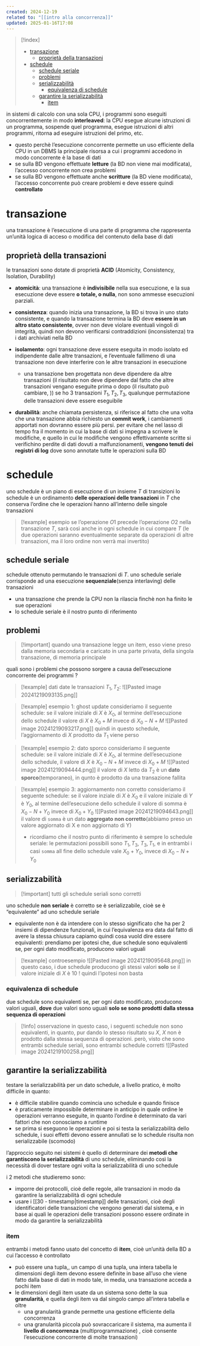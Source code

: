 ```yaml
---
created: 2024-12-19
related to: "[[intro alla concorrenza]]"
updated: 2025-01-16T17:08
---
```

>[!index]
>
>- [transazione](#transazione)
>	- [proprietà della transazioni](#propriet%C3%A0%20della%20transazioni)
>- [schedule](#schedule)
>	- [schedule seriale](#schedule%20seriale)
>	- [problemi](#problemi)
>	- [serializzabilità](#serializzabilit%C3%A0)
>		- [equivalenza di schedule](#equivalenza%20di%20schedule)
>	- [garantire la serializzabilità](#garantire%20la%20serializzabilit%C3%A0)
>		- [item](#item)

in sistemi di calcolo con una sola CPU, i programmi sono eseguiti concorrentemente in modo **interleaved**: la CPU esegue alcune istruzioni di un programma, sospende quel programma, esegue istruzioni di altri programmi, ritorna ad eseguire istruzioni del primo, etc.
- questo perchè l’esecuzione concorrente permette un uso efficiente della CPU
in un DBMS la principale risorsa a cui i programmi accedono in modo concorrente è la base di dati
- se sulla BD vengono effettuate **letture** (la BD non viene mai modificata), l’accesso concorrente non crea problemi
- se sulla BD vengono effettuate anche **scritture** (la BD viene modificata), l’accesso concorrente può creare problemi e deve essere quindi **controllato**
# transazione
una transazione è l’esecuzione di una parte di programma che rappresenta un’unità logica di acceso o modifica del contenuto della base di dati

## proprietà della transazioni
le transazioni sono dotate di proprietà **ACID** (Atomicity, Consistency, Isolation, Durability)

- **atomicità**: una transazione è **indivisibile** nella sua esecuzione, e la sua esecuzione deve essere **o totale, o nulla**, non sono ammesse esecuzioni parziali.

- **consistenza**: quando inizia una transazione, la BD si trova in uno stato consistente, e quando la transazione termina la BD deve **essere in un altro stato consistente**, ovver non deve violare eventuali vingoli di integrità, quindi non devono verificarsi contraddizioni (inconsistenza) tra i dati archiviati nella BD
 
 - **isolamento**: ogni transazione deve essere eseguita in modo isolato ed indipendente dalle altre transazioni, e l’eventuale fallimeno di una transazione non deve interferire con le altre transazioni in esecuzione
	 - una transazione ben progettata non deve dipendere da altre transazioni (il risultato non deve dipendere dal fatto che altre transazioni vengano eseguite prima o dopo (il risultato può cambiare, )) se ho 3 transazioni $T_1,T_2, T_3$, qualunque permutazione delle transazioni deve essere eseguibile
 
 - **durabilità**: anche chiamata persistenza, si riferisce al fatto che una volta che una transazione abbia richiesto un **commit work**, i cambiamenti apportati non dovranno essere più persi. per evitare che nel lasso di tempo fra il momento in cui la base di dati si impegna a scrivere le modifiche, e quello in cui le modifiche vengono effettivamente scritte si verifichino perdite di dati dovuti a malfunzionamenti, **vengono tenuti dei registri di log** dove sono annotate tutte le operazioni sulla BD
# schedule
uno schedule è un piano di esecuzione di un insieme $T$ di transizioni
lo schedule è un ordinamento **delle operazioni delle transazioni** in $T$ che conserva l’ordine che le operazioni hanno all’interno delle singole transazioni
>[!example] esempio
>se l’operazione $O1$ precede l’operazione $O2$ nella transazione $T$, sarà così anche in ogni schedule in cui compare $T$ (le due operazioni saranno eventualmente separate da operazioni di altre transazioni, ma il loro ordine non verrà mai invertito)
## schedule seriale
schedule ottenuto permutando le transazioni di $T$. uno schedule seriale corrisponde ad una esecuzione **sequenziale**(senza interlaving) delle transazioni
- una transazione che prende la CPU non la rilascia finchè non ha finito le sue operazioni
- lo schedule seriale è il nostro punto di riferimento
## problemi
>[!important] quando una transazione legge un item, esso viene preso dalla memoria secondaria e caricato in una parte privata, della singola transazione, di memoria principale

quali sono i problemi che possono sorgere a causa dell’esecuzione concorrente dei programmi ?
>[!example] dati
>date le transazioni $T_1, T_2$:
![[Pasted image 20241219093135.png]]

>[!example] esempio 1: ghost update
consideriamo il seguente schedule:
>se il valore iniziale di $X$ è $X_0$, al termine dell’esecuzione dello schedule il valore di $X$ è $X_0+M$ invece di $X_0-N+M$
![[Pasted image 20241219093217.png]]
quindi in questo schedule, l’aggiornamento di $X$ prodotto da $T_1$ viene perso

>[!example] esempio 2: dato sporco
consideriamo il seguente schedule: se il valore iniziale di $X$ è $X_0$, al termine dell’esecuzione dello schedule, il valore di $X$ è $X_0-N+M$ invece di $X_0 + M$
![[Pasted image 20241219094444.png]]
il valore di $X$ letto da $T_2$ è un **dato sporco**(temporaneo), in qunto è prodotto da una transazione fallita

>[!example] esempio 3: aggiornamento non corretto
consideriamo il seguente schedule: se il valore inziale di $X$ è $X_0$ e il valore iniziale di $Y$ è $Y_0$, al termine dell’esecuzione dello schedule il valore di somma è $X_0 - N + Y_0$ invece di $X_0 + Y_0$
![[Pasted image 20241219094643.png]]
il valore di `somma` è un dato **aggregato non corretto**(abbiamo preso un valore aggiornato di X e non aggiornato di Y)
>- ricordiamo che il nostro punto di riferimento è sempre lo schedule seriale: le permutazioni possibili sono $T_1, T_3$, $T_3,T_1$, e in entrambi i casi `somma` all fine dello schedule vale $X_{0} + Y_{0}$, invece di $X_0 - N + Y_0$ 
## serializzabilità
>[!important] tutti gli schedule seriali sono corretti

uno schedule **non seriale** è corretto se è serializzabile, cioè se è “equivalente” ad uno schedule seriale
- equivalente non è da intendere con lo stesso significato che ha per 2 insiemi di dipendenze funzionali, in cui l’equivalenza era data dal fatto di avere la stessa chiusura
capiamo quindi cosa vuold dire essere equivalenti:
prendiamo per ipotesi che, due schedule sono equivalenti se, per ogni dato modificato, producono valori uguali
>[!example] controesempio
![[Pasted image 20241219095648.png]]
in questo caso, i due schedule producono gli stessi valori **solo** se il valore iniziale di $X$ è 10 !
> quindi l’ipotesi non basta
### equivalenza di schedule
due schedule sono equivalenti se, per ogni dato modificato, producono valori uguali, **dove** due valori sono uguali **solo se sono prodotti dalla stessa sequenza di operazioni**
>[!info] osservazione
in questo caso, i seguenti schedule non sono equivalenti, in quanto, pur dando lo stesso risultato su $X$, $X$ non è prodotto dalla stessa sequenza di operazioni. però, visto che sono entrambi schedule seriali, sono entrambi schedule corretti
![[Pasted image 20241219100258.png]]

## garantire la serializzabilità
testare la serializzabilità per un dato schedule, a livello pratico, è molto difficile in quanto:
- è difficile stabilire quando comincia uno schedule e quando finisce
- è praticamente impossibile determinare in anticipo in quale ordine le operazioni verranno eseguite, in quanto l’ordine è determinato da vari fattori che non conosciamo a runtime
- se prima si eseguono le operazioni e poi si testa la serializzabilità dello schedule, i suoi effetti devono essere annullati se lo schedule risulta non serializzabile (scomodo)

l’approccio seguito nei sistemi è quello di determinare dei **metodi che garantiscono la serializzabilità** di uno schedule, eliminando così la necessità di dover testare ogni volta la serializzabilità di uno schedule

i 2 metodi che studieremo sono:
- imporre dei protocolli, cioè delle regole, alle transazioni in modo da garantire la serializzabilità di ogni schedule
- usare i [[30 - timestamp|timestamp]] delle transazioni, cioè degli identificatori delle transazioni che vengono generati dal sistema, e in base ai quali le operazioni delle transazioni possono essere ordinate in modo da garantire la serializzabilità
### item
entrambi i metodi fanno usato del concetto di **item**, cioè un’unità della BD a cui l’accesso è controllato 
- può essere una tupla,, un campo di una tupla, una intera tabella
le dimensioni degli item devono essere definite in base all’uso che viene fatto dalla base di dati in modo tale, in media, una transazione acceda a pochi item
- le dimensioni degli item usate da un sistema sono dette la sua **granularità**, e quella degli item va dal singolo campo all’intera tabella e oltre
	- una granularità grande permette una gestione efficiente della concorrenza
	- una granularità piccola può sovraccaricare il sistema, ma aumenta il **livello di concorrenza** (multiprogrammazione) , cioè consente l’esecuzione concorrente di molte transazioni)